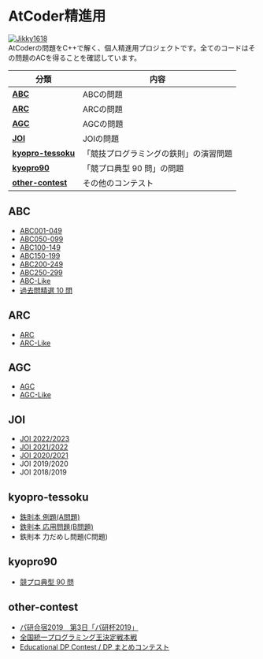 # AtCoder精進用

[![Jikky1618](https://img.shields.io/endpoint?url=https%3A%2F%2Fatcoder-badges.now.sh%2Fapi%2Fatcoder%2Fjson%2FJikky1618&style=for-the-badge)](https://atcoder.jp/users/Jikky1618)
<br>
AtCoderの問題をC++で解く、個人精進用プロジェクトです。全てのコードはその問題のACを得ることを確認しています。

|分類|内容|
|---|---|
|**[ABC](#abc)**|ABCの問題|
|**[ARC](#arc)**|ARCの問題|
|**[AGC](#agc)**|AGCの問題|
|**[JOI](#joi)**|JOIの問題|
|**[kyopro-tessoku](#kyopro-tessoku)**|「競技プログラミングの鉄則」の演習問題|
|**[kyopro90](#kyopro90)**|「競プロ典型 90 問」の問題|
|**[other-contest](#other)**|その他のコンテスト|


<a name="abc"></a>

## ABC
- [ABC001-049](https://github.com/Jikky1618/AtCoder/tree/main/ABC/ABC001-049)
- [ABC050-099](https://github.com/Jikky1618/AtCoder/tree/main/ABC/ABC050-099)
- [ABC100-149](https://github.com/Jikky1618/AtCoder/tree/main/ABC/ABC100-149)
- [ABC150-199](https://github.com/Jikky1618/AtCoder/tree/main/ABC/ABC150-199)
- [ABC200-249](https://github.com/Jikky1618/AtCoder/tree/main/ABC/ABC200-249)
- [ABC250-299](https://github.com/Jikky1618/AtCoder/tree/main/ABC/ABC250-299)
- [ABC-Like](https://github.com/Jikky1618/AtCoder/tree/main/ABC/ABC-Like)
- [過去問精選 10 問](https://github.com/Jikky1618/AtCoder/tree/main/ABC/ABS)


<a name="arc"></a>

## ARC
- [ARC](https://github.com/Jikky1618/AtCoder/tree/main/ARC)
- [ARC-Like](https://github.com/Jikky1618/AtCoder/tree/main/ARC/ARC-Like)


<a name="agc"></a>

## AGC
- [AGC](https://github.com/Jikky1618/AtCoder/tree/main/AGC)
- [AGC-Like](https://github.com/Jikky1618/AtCoder/tree/main/AGC/AGC-like)


<a name="joi"></a>

## JOI
- [JOI 2022/2023](https://github.com/Jikky1618/AtCoder/tree/main/JOI/2023)
- [JOI 2021/2022](https://github.com/Jikky1618/AtCoder/tree/main/JOI/2022)
- [JOI 2020/2021](https://github.com/Jikky1618/AtCoder/tree/main/JOI/2021)
- JOI 2019/2020
- JOI 2018/2019


<a name="kyopro-tessoku"></a>

## kyopro-tessoku
- [鉄則本 例題(A問題)](https://github.com/Jikky1618/AtCoder/tree/main/kyopro-tessoku/A)
- [鉄則本 応用問題(B問題)](https://github.com/Jikky1618/AtCoder/tree/main/kyopro-tessoku/B)
- 鉄則本 力だめし問題(C問題)


<a name="kyopro90"></a>

## kyopro90
- [競プロ典型 90 問](https://github.com/Jikky1618/AtCoder/tree/main/kyopro90)


<a name="other"></a>

## other-contest
- [パ研合宿2019　第3日「パ研杯2019」](https://github.com/Jikky1618/AtCoder/tree/main/other-contest/pakencamp-2019-day3)
- [全国統一プログラミング王決定戦本戦](https://github.com/Jikky1618/AtCoder/tree/main/other-contest/nikkei2019-final)
- [Educational DP Contest / DP まとめコンテスト](https://github.com/Jikky1618/AtCoder/tree/main/other-contest/dp)